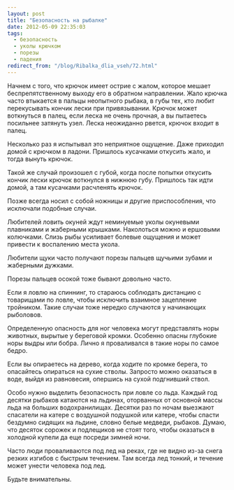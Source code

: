 ```yaml
---
layout: post
title: "Безопасность на рыбалке"
date: 2012-05-09 22:35:03
tags:
  - безопасность
  - уколы крючком
  - порезы
  - падения
redirect_from: "/blog/Ribalka_dlia_vseh/72.html"
---
```

Начнем с того, что крючок имеет острие с жалом, которое мешает
беспрепятственному выходу его в обратном направлении. Жало крючка часто
втыкается в пальцы неопытного рыбака, в губы тех, кто любит перекусывать
кончик лески при привязывании. Крючок может воткнуться в палец, если
леска не очень прочная, а вы пытаетесь посильнее затянуть узел. Леска
неожиданно рвется, крючок входит в палец.

Несколько раз я испытывал это неприятное ощущение. Даже приходил домой с
крючком в ладони. Пришлось кусачками откусить жало, и тогда вынуть
крючок.

Такой же случай произошел с губой, когда после попытки откусить кончик
лески крючок воткнулся в нижнюю губу. Пришлось так идти домой, а там
кусачками расчленять крючок.

Позже всегда носил с собой ножницы и другие приспособления, что
исключали подобные случаи.

Любителей ловить окуней ждут неминуемые уколы окуневыми плавниками и
жаберными крышками. Наколоться можно и ершовыми колючками. Слизь рыбы
усиливает болевые ощущения и может привести к воспалению места укола.

Любители щуки часто получают порезы пальцев щучьими зубами и жаберными
дужками.

Порезы пальцев осокой тоже бывают довольно часто.

Если я ловлю на спиннинг, то стараюсь соблюдать дистанцию с товарищами
по ловле, чтобы исключить взаимное зацепление тройником. Такие случаи
тоже нередко случаются у начинающих рыболовов.

Определенную опасность для ног человека могут представлять норы
животных, вырытые у береговой кромки. Особенно опасны глубокие норы
выдры или бобра. Лично я проваливался в такие норы по самое бедро.

Если вы опираетесь на дерево, когда ходите по кромке берега, то
опасайтесь опираться на сухие стволы. Запросто можно оказаться в воде,
выйдя из равновесия, опершись на сухой подгнивший ствол.

Особо нужно выделить безопасность при ловле со льда. Каждый год десятки
рыбаков катаются на льдинах, оторванных от основной массы льда на
больших водохранилищах. Десятки раз по ночам выезжают спасатели на
катере с воздушной подушкой или катере, чтобы спасти бездумно сидящих на
льдине, словно белые медведи, рыбаков. Думаю, что десяток сорожек и
подлещиков не стоят того, чтобы оказаться в холодной купели да еще
посреди зимней ночи.

Часто люди проваливаются под лед на реках, где не видно из-за снега
резких изгибов с быстрым течением. Там всегда лед тонкий, и течение
может унести человека под лед.

Будьте внимательны.

